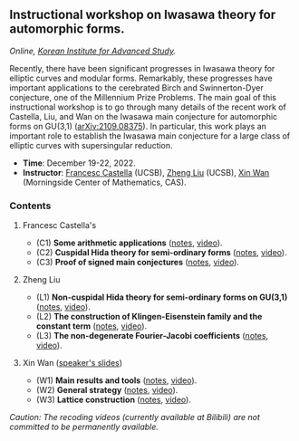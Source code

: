 ## Instructional workshop on Iwasawa theory for automorphic forms.

_Online, [Korean Institute for Advanced Study](http://events.kias.re.kr/h/IWIA/?pageNo=4827)._

Recently, there have been significant progresses in Iwasawa theory for elliptic curves and modular forms. Remarkably, these progresses have important applications to the cerebrated Birch and Swinnerton-Dyer conjecture, one of the Millennium Prize Problems. The main goal of this instructional workshop is to go through many details of the recent work of Castella, Liu, and Wan on the Iwasawa main conjecture for automorphic forms on GU(3,1) ([arXiv:2109.08375](https://arxiv.org/abs/2109.08375)). In particular, this work plays an important role to establish the Iwasawa main conjecture for a large class of elliptic curves with supersingular reduction.
  - **Time**: December 19-22, 2022.
  - **Instructor**: [Francesc Castella](https://web.math.ucsb.edu/~castella/) (UCSB), [Zheng Liu](https://web.math.ucsb.edu/~zliu/) (UCSB), [Xin Wan](http://www.mcm.ac.cn/people/members/202011/t20201113_593075.html) (Morningside Center of Mathematics, CAS).


### Contents

1. Francesc Castella's
   - (C1) **Some arithmetic applications** ([notes](././C1.pdf), [video]()).
   - (C2) **Cuspidal Hida theory for semi-ordinary forms** ([notes](././C2.pdf), [video]()).
   - (C3) **Proof of signed main conjectures** ([notes](././C3.pdf), [video]()).

2. Zheng Liu
   - (L1) **Non-cuspidal Hida theory for semi-ordinary forms on GU(3,1)** ([notes](././L1.pdf), [video]()).
   - (L2) **The construction of Klingen-Eisenstein family and the constant term** ([notes](././L2.pdf), [video]()).
   - (L3) **The non-degenerate Fourier-Jacobi coefficients** ([notes](././L3.pdf), [video]()).
   
3. Xin Wan ([speaker's slides](././Wslide.pdf))
   - (W1) **Main results and tools** ([notes](././W1.pdf), [video]()).
   - (W2) **General strategy** ([notes](././W2.pdf), [video]()).
   - (W3) **Lattice construction** ([notes](././W3.pdf), [video]()).
   


_Caution: The recoding videos (currently available at Bilibili) are not committed to be permanently available._